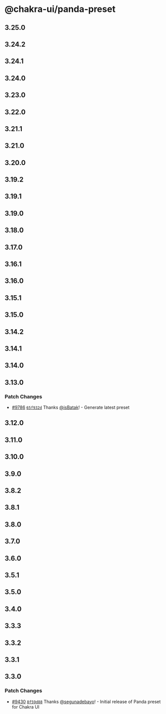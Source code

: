 # @chakra-ui/panda-preset

## 3.25.0

## 3.24.2

## 3.24.1

## 3.24.0

## 3.23.0

## 3.22.0

## 3.21.1

## 3.21.0

## 3.20.0

## 3.19.2

## 3.19.1

## 3.19.0

## 3.18.0

## 3.17.0

## 3.16.1

## 3.16.0

## 3.15.1

## 3.15.0

## 3.14.2

## 3.14.1

## 3.14.0

## 3.13.0

### Patch Changes

- [#9786](https://github.com/chakra-ui/chakra-ui/pull/9786)
  [`65f932d`](https://github.com/chakra-ui/chakra-ui/commit/65f932dd52782de35e69157dcac7fee255c4efc0)
  Thanks [@isBatak](https://github.com/isBatak)! - Generate latest preset

## 3.12.0

## 3.11.0

## 3.10.0

## 3.9.0

## 3.8.2

## 3.8.1

## 3.8.0

## 3.7.0

## 3.6.0

## 3.5.1

## 3.5.0

## 3.4.0

## 3.3.3

## 3.3.2

## 3.3.1

## 3.3.0

### Patch Changes

- [#9430](https://github.com/chakra-ui/chakra-ui/pull/9430)
  [`8f59d88`](https://github.com/chakra-ui/chakra-ui/commit/8f59d88a09f5b03838db1a784fff2f0ed9a81c74)
  Thanks [@segunadebayo](https://github.com/segunadebayo)! - Initial release of
  Panda preset for Chakra UI
